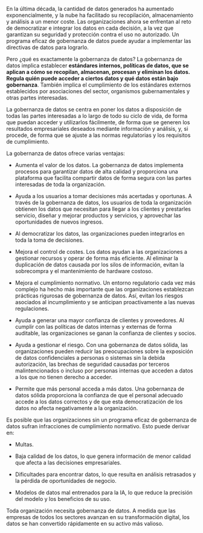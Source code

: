 En la última década, la cantidad de datos generados ha aumentado exponencialmente, y la nube ha facilitado su recopilación, almacenamiento y análisis a un menor coste. Las organizaciones ahora se enfrentan al reto de democratizar e integrar los datos en cada decisión, a la vez que garantizan su seguridad y protección contra el uso no autorizado. Un programa eficaz de gobernanza de datos puede ayudar a implementar las directivas de datos para lograrlo.

Pero ¿qué es exactamente la gobernanza de datos? La gobernanza de datos implica establecer **estándares internos, políticas de datos, que se aplican a cómo se recopilan, almacenan, procesan y eliminan los datos. Regula quién puede acceder a ciertos datos y qué datos están bajo gobernanza**. También implica el cumplimiento de los estándares externos establecidos por asociaciones del sector, organismos gubernamentales y otras partes interesadas.

La gobernanza de datos se centra en poner los datos a disposición de todas las partes interesadas a lo largo de todo su ciclo de vida, de forma que puedan acceder y utilizarlos fácilmente, de forma que se generen los resultados empresariales deseados mediante información y análisis, y, si procede, de forma que se ajuste a las normas regulatorias y los requisitos de cumplimiento.

La gobernanza de datos ofrece varias ventajas:

- Aumenta el valor de los datos. La gobernanza de datos implementa procesos para garantizar datos de alta calidad y proporciona una plataforma que facilita compartir datos de forma segura con las partes interesadas de toda la organización.

- Ayuda a los usuarios a tomar decisiones más acertadas y oportunas. A través de la gobernanza de datos, los usuarios de toda la organización obtienen los datos que necesitan para llegar a los clientes y prestarles servicio, diseñar y mejorar productos y servicios, y aprovechar las oportunidades de nuevos ingresos.

- Al democratizar los datos, las organizaciones pueden integrarlos en toda la toma de decisiones.

- Mejora el control de costes. Los datos ayudan a las organizaciones a gestionar recursos y operar de forma más eficiente. Al eliminar la duplicación de datos causada por los silos de información, evitan la sobrecompra y el mantenimiento de hardware costoso.

- Mejora el cumplimiento normativo. Un entorno regulatorio cada vez más complejo ha hecho más importante que las organizaciones establezcan prácticas rigurosas de gobernanza de datos. Así, evitan los riesgos asociados al incumplimiento y se anticipan proactivamente a las nuevas regulaciones.

- Ayuda a generar una mayor confianza de clientes y proveedores. Al cumplir con las políticas de datos internas y externas de forma auditable, las organizaciones se ganan la confianza de clientes y socios.

- Ayuda a gestionar el riesgo. Con una gobernanza de datos sólida, las organizaciones pueden reducir las preocupaciones sobre la exposición de datos confidenciales a personas o sistemas sin la debida autorización, las brechas de seguridad causadas por terceros malintencionados o incluso por personas internas que acceden a datos a los que no tienen derecho a acceder.

- Permite que más personal acceda a más datos. Una gobernanza de datos sólida proporciona la confianza de que el personal adecuado accede a los datos correctos y de que esta democratización de los datos no afecta negativamente a la organización.

Es posible que las organizaciones sin un programa eficaz de gobernanza de datos sufran infracciones de cumplimiento normativo. Esto puede derivar en:

- Multas.

- Baja calidad de los datos, lo que genera información de menor calidad que afecta a las decisiones empresariales.

- Dificultades para encontrar datos, lo que resulta en análisis retrasados y la pérdida de oportunidades de negocio.

- Modelos de datos mal entrenados para la IA, lo que reduce la precisión del modelo y los beneficios de su uso.

Toda organización necesita gobernanza de datos. A medida que las empresas de todos los sectores avanzan en su transformación digital, los datos se han convertido rápidamente en su activo más valioso.